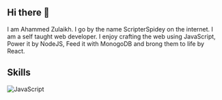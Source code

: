 ## Hi there 👋

I am Ahammed Zulaikh. I go by the name ScripterSpidey on the internet. I am a self taught web developer. I enjoy crafting the web using JavaScript, Power it by NodeJS, Feed it with MonogoDB and brong them to life by React. 

## Skills

![JavaScript](https://img.shields.io/badge/JavaScript-F7DF1E.svg?style=for-the-badge&logo=JavaScript&logoColor=black)


<!--
**scripterSpidey/scripterSpidey** is a ✨ _special_ ✨ repository because its `README.md` (this file) appears on your GitHub profile.

Here are some ideas to get you started:

- 🔭 I’m currently working on ...
- 🌱 I’m currently learning ...
- 👯 I’m looking to collaborate on ...
- 🤔 I’m looking for help with ...
- 💬 Ask me about ...
- 📫 How to reach me: ...
- 😄 Pronouns: ...
- ⚡ Fun fact: ...
-->
